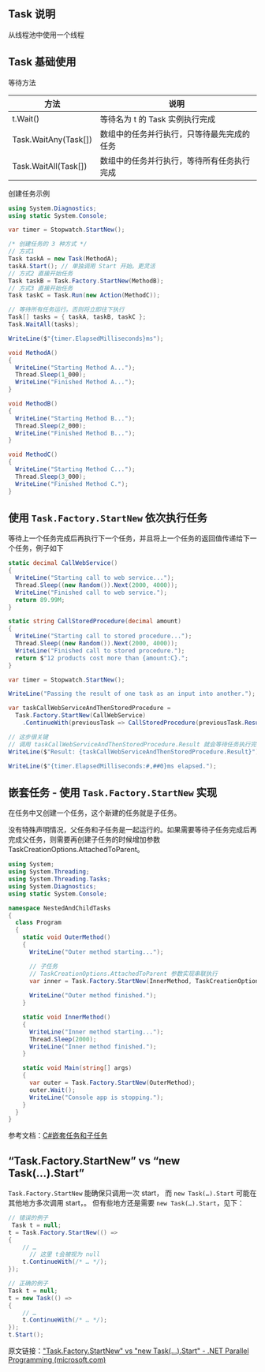 
## Task 说明

从线程池中使用一个线程

## Task 基础使用

等待方法

| 方法                 | 说明                                       |
| -------------------- | ------------------------------------------ |
| t.Wait()             | 等待名为 t 的 Task 实例执行完成            |
| Task.WaitAny(Task[]) | 数组中的任务并行执行，只等待最先完成的任务 |
| Task.WaitAll(Task[]) | 数组中的任务并行执行，等待所有任务执行完成 |

创建任务示例

```cs
using System.Diagnostics;
using static System.Console;

var timer = Stopwatch.StartNew();

/* 创建任务的 3 种方式 */
// 方式1
Task taskA = new Task(MethodA);
taskA.Start(); // 单独调用 Start 开始。更灵活
// 方式2 直接开始任务
Task taskB = Task.Factory.StartNew(MethodB);
// 方式3 直接开始任务
Task taskC = Task.Run(new Action(MethodC));

// 等待所有任务运行。否则将立即往下执行
Task[] tasks = { taskA, taskB, taskC };
Task.WaitAll(tasks);

WriteLine($"{timer.ElapsedMilliseconds}ms");

void MethodA()
{
  WriteLine("Starting Method A...");
  Thread.Sleep(1_000);
  WriteLine("Finished Method A...");
}

void MethodB()
{
  WriteLine("Starting Method B...");
  Thread.Sleep(2_000);
  WriteLine("Finished Method B...");
}

void MethodC()
{
  WriteLine("Starting Method C...");
  Thread.Sleep(3_000);
  WriteLine("Finished Method C.");
}
```

## 使用 `Task.Factory.StartNew` 依次执行任务

等待上一个任务完成后再执行下一个任务，并且将上一个任务的返回值传递给下一个任务，例子如下

```cs
static decimal CallWebService()
{
  WriteLine("Starting call to web service...");
  Thread.Sleep((new Random()).Next(2000, 4000));
  WriteLine("Finished call to web service.");
  return 89.99M;
}

static string CallStoredProcedure(decimal amount)
{
  WriteLine("Starting call to stored procedure...");
  Thread.Sleep((new Random()).Next(2000, 4000));
  WriteLine("Finished call to stored procedure.");
  return $"12 products cost more than {amount:C}.";
}

var timer = Stopwatch.StartNew();

WriteLine("Passing the result of one task as an input into another.");

var taskCallWebServiceAndThenStoredProcedure =
  Task.Factory.StartNew(CallWebService)
    .ContinueWith(previousTask => CallStoredProcedure(previousTask.Result));

// 这步很关键
// 调用 taskCallWebServiceAndThenStoredProcedure.Result 就会等待任务执行完
WriteLine($"Result: {taskCallWebServiceAndThenStoredProcedure.Result}");

WriteLine($"{timer.ElapsedMilliseconds:#,##0}ms elapsed.");
```


## 嵌套任务 - 使用 `Task.Factory.StartNew` 实现

在任务中又创建一个任务，这个新建的任务就是子任务。

没有特殊声明情况，父任务和子任务是一起运行的。如果需要等待子任务完成后再完成父任务，则需要再创建子任务的时候增加参数TaskCreationOptions.AttachedToParent。

```cs
using System;
using System.Threading;
using System.Threading.Tasks;
using System.Diagnostics;
using static System.Console;

namespace NestedAndChildTasks
{
  class Program
  {
    static void OuterMethod()
    {
      WriteLine("Outer method starting...");

      // 子任务
      // TaskCreationOptions.AttachedToParent 参数实现串联执行
      var inner = Task.Factory.StartNew(InnerMethod, TaskCreationOptions.AttachedToParent);
      
      WriteLine("Outer method finished.");
    }

    static void InnerMethod()
    {
      WriteLine("Inner method starting...");
      Thread.Sleep(2000);
      WriteLine("Inner method finished.");
    }

    static void Main(string[] args)
    {
      var outer = Task.Factory.StartNew(OuterMethod);
      outer.Wait();
      WriteLine("Console app is stopping.");
    }
  }
}
```

参考文档：[C#嵌套任务和子任务](https://cloud.tencent.com/developer/article/1432315)


## “Task.Factory.StartNew” vs “new Task(…).Start”

`Task.Factory.StartNew` 能确保只调用一次 start，
而 `new Task(…).Start` 可能在其他地方多次调用 start，。
但有些地方还是需要 `new Task(…).Start`，见下：

```cs
// 错误的例子
 Task t = null;
t = Task.Factory.StartNew(() =>
{
    // …
      // 这里 t会被视为 null
    t.ContinueWith(/* … */);
});

// 正确的例子
Task t = null;
t = new Task(() =>
{
    // …
    t.ContinueWith(/* … */);
});
t.Start();
```

原文链接：["Task.Factory.StartNew" vs "new Task(...).Start" - .NET Parallel Programming (microsoft.com)](https://devblogs.microsoft.com/pfxteam/task-factory-startnew-vs-new-task-start/)



